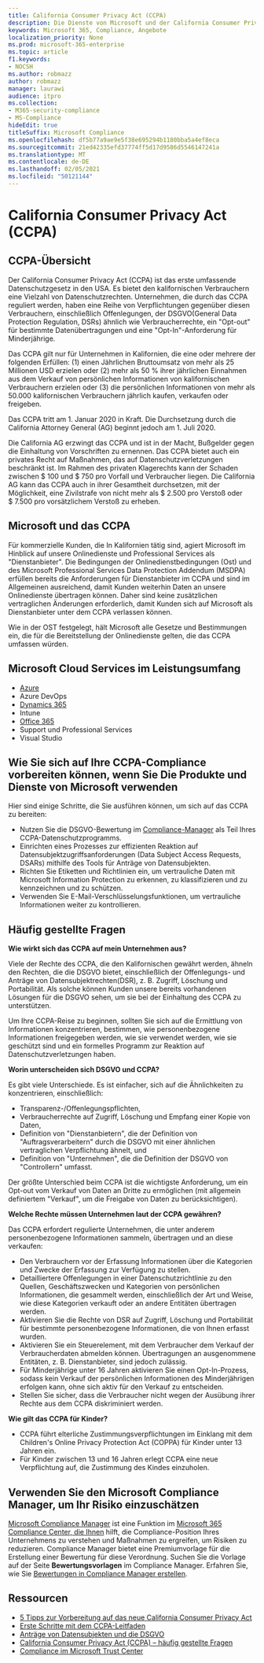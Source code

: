 ```yaml
---
title: California Consumer Privacy Act (CCPA)
description: Die Dienste von Microsoft und der California Consumer Privacy Act (CCPA).
keywords: Microsoft 365, Compliance, Angebote
localization_priority: None
ms.prod: microsoft-365-enterprise
ms.topic: article
f1.keywords:
- NOCSH
ms.author: robmazz
author: robmazz
manager: laurawi
audience: itpro
ms.collection:
- M365-security-compliance
- MS-Compliance
hideEdit: true
titleSuffix: Microsoft Compliance
ms.openlocfilehash: df5b77a9ae9e5f38e695294b1180bba5a4ef8eca
ms.sourcegitcommit: 21ed42335efd37774ff5d17d9586d5546147241a
ms.translationtype: MT
ms.contentlocale: de-DE
ms.lasthandoff: 02/05/2021
ms.locfileid: "50121144"
---
```

# <a name="california-consumer-privacy-act-ccpa"></a>California Consumer Privacy Act (CCPA)

## <a name="ccpa-overview"></a>CCPA-Übersicht

Der California Consumer Privacy Act (CCPA) ist das erste umfassende Datenschutzgesetz in den USA. Es bietet den kalifornischen Verbrauchern eine Vielzahl von Datenschutzrechten.  Unternehmen, die durch das CCPA reguliert werden, haben eine Reihe von Verpflichtungen gegenüber diesen Verbrauchern, einschließlich Offenlegungen, der DSGVO(General Data Protection Regulation, DSRs) ähnlich wie Verbraucherrechte, ein "Opt-out" für bestimmte Datenübertragungen und eine "Opt-In"-Anforderung für Minderjährige.

Das CCPA gilt nur für Unternehmen in Kalifornien, die eine oder mehrere der folgenden Erfüllen: (1) einen Jährlichen Bruttoumsatz von mehr als 25 Millionen USD erzielen oder (2) mehr als 50 % ihrer jährlichen Einnahmen aus dem Verkauf von persönlichen Informationen von kalifornischen Verbrauchern erzielen oder (3) die persönlichen Informationen von mehr als 50.000 kalifornischen Verbrauchern jährlich kaufen, verkaufen oder freigeben.

Das CCPA tritt am 1. Januar 2020 in Kraft. Die Durchsetzung durch die California Attorney General (AG) beginnt jedoch am 1. Juli 2020.

Die California AG erzwingt das CCPA und ist in der Macht, Bußgelder gegen die Einhaltung von Vorschriften zu ernennen. Das CCPA bietet auch ein privates Recht auf Maßnahmen, das auf Datenschutzverletzungen beschränkt ist. Im Rahmen des privaten Klagerechts kann der Schaden zwischen $ 100 und $ 750 pro Vorfall und Verbraucher liegen. Die California AG kann das CCPA auch in ihrer Gesamtheit durchsetzen, mit der Möglichkeit, eine Zivilstrafe von nicht mehr als $ 2.500 pro Verstoß oder $ 7.500 pro vorsätzlichem Verstoß zu erheben.

## <a name="microsoft-and-the-ccpa"></a>Microsoft und das CCPA

Für kommerzielle Kunden, die In Kalifornien tätig sind, agiert Microsoft im Hinblick auf unsere Onlinedienste und Professional Services als "Dienstanbieter".  Die Bedingungen der Onlinedienstbedingungen (Ost) und des Microsoft Professional Services Data Protection Addendum (MSDPA) erfüllen bereits die Anforderungen für Dienstanbieter im CCPA und sind im Allgemeinen ausreichend, damit Kunden weiterhin Daten an unsere Onlinedienste übertragen können. Daher sind keine zusätzlichen vertraglichen Änderungen erforderlich, damit Kunden sich auf Microsoft als Dienstanbieter unter dem CCPA verlassen können.

Wie in der OST festgelegt, hält Microsoft alle Gesetze und Bestimmungen ein, die für die Bereitstellung der Onlinedienste gelten, die das CCPA umfassen würden.  

## <a name="microsoft-in-scope-cloud-services"></a>Microsoft Cloud Services im Leistungsumfang

- [Azure](https://aka.ms/AzureCompliance)
- Azure DevOps
- [Dynamics 365](https://aka.ms/d365-compliance-list)
- Intune
- [Office 365](https://aka.ms/o365-compliance-framework)
- Support und Professional Services
- Visual Studio

## <a name="how-you-can-prepare-for-your-ccpa-compliance-when-using-microsoft-products-and-services"></a>Wie Sie sich auf Ihre CCPA-Compliance vorbereiten können, wenn Sie Die Produkte und Dienste von Microsoft verwenden

Hier sind einige Schritte, die Sie ausführen können, um sich auf das CCPA zu bereiten:

- Nutzen Sie die DSGVO-Bewertung im [Compliance-Manager](/microsoft-365/compliance/compliance-manager) als Teil Ihres CCPA-Datenschutzprogramms.
- Einrichten eines Prozesses zur effizienten Reaktion auf Datensubjektzugriffsanforderungen (Data Subject Access Requests, DSARs) mithilfe des Tools für Anträge von Datensubjekten.
- Richten Sie Etiketten und Richtlinien ein, um vertrauliche Daten mit Microsoft Information Protection zu erkennen, zu klassifizieren und zu kennzeichnen und zu schützen.
- Verwenden Sie E-Mail-Verschlüsselungsfunktionen, um vertrauliche Informationen weiter zu kontrollieren.

## <a name="frequently-asked-questions"></a>Häufig gestellte Fragen

**Wie wirkt sich das CCPA auf mein Unternehmen aus?**

Viele der Rechte des CCPA, die den Kalifornischen gewährt werden, ähneln den Rechten, die die DSGVO bietet, einschließlich der Offenlegungs- und Anträge von Datensubjektrechten(DSR), z. B. Zugriff, Löschung und Portabilität. Als solche können Kunden unsere bereits vorhandenen Lösungen für die DSGVO sehen, um sie bei der Einhaltung des CCPA zu unterstützen.

Um Ihre CCPA-Reise zu beginnen, sollten Sie sich auf die Ermittlung von Informationen konzentrieren, bestimmen, wie personenbezogene Informationen freigegeben werden, wie sie verwendet werden, wie sie geschützt sind und ein formelles Programm zur Reaktion auf Datenschutzverletzungen haben.

**Worin unterscheiden sich DSGVO und CCPA?**

Es gibt viele Unterschiede. Es ist einfacher, sich auf die Ähnlichkeiten zu konzentrieren, einschließlich:

- Transparenz-/Offenlegungspflichten,
- Verbraucherrechte auf Zugriff, Löschung und Empfang einer Kopie von Daten,
- Definition von "Dienstanbietern", die der Definition von "Auftragsverarbeitern" durch die DSGVO mit einer ähnlichen vertraglichen Verpflichtung ähnelt, und
- Definition von "Unternehmen", die die Definition der DSGVO von "Controllern" umfasst.

Der größte Unterschied beim CCPA ist die wichtigste Anforderung, um ein Opt-out vom Verkauf von Daten an Dritte zu ermöglichen (mit allgemein definiertem "Verkauf", um die Freigabe von Daten zu berücksichtigen).

**Welche Rechte müssen Unternehmen laut der CCPA gewähren?**

Das CCPA erfordert regulierte Unternehmen, die unter anderem personenbezogene Informationen sammeln, übertragen und an diese verkaufen:

- Den Verbrauchern vor der Erfassung Informationen über die Kategorien und Zwecke der Erfassung zur Verfügung zu stellen.
- Detailliertere Offenlegungen in einer Datenschutzrichtlinie zu den Quellen, Geschäftszwecken und Kategorien von persönlichen Informationen, die gesammelt werden, einschließlich der Art und Weise, wie diese Kategorien verkauft oder an andere Entitäten übertragen werden.
- Aktivieren Sie die Rechte von DSR auf Zugriff, Löschung und Portabilität für bestimmte personenbezogene Informationen, die von Ihnen erfasst wurden.
- Aktivieren Sie ein Steuerelement, mit dem Verbraucher dem Verkauf der Verbraucherdaten abmelden können. Übertragungen an ausgenommene Entitäten, z. B. Dienstanbieter, sind jedoch zulässig.
- Für Minderjährige unter 16 Jahren aktivieren Sie einen Opt-In-Prozess, sodass kein Verkauf der persönlichen Informationen des Minderjährigen erfolgen kann, ohne sich aktiv für den Verkauf zu entscheiden.
- Stellen Sie sicher, dass die Verbraucher nicht wegen der Ausübung ihrer Rechte aus dem CCPA diskriminiert werden.

**Wie gilt das CCPA für Kinder?**

- CCPA führt elterliche Zustimmungsverpflichtungen im Einklang mit dem Children's Online Privacy Protection Act (COPPA) für Kinder unter 13 Jahren ein.
- Für Kinder zwischen 13 und 16 Jahren erlegt CCPA eine neue Verpflichtung auf, die Zustimmung des Kindes einzuholen.

## <a name="use-microsoft-compliance-manager-to-assess-your-risk"></a>Verwenden Sie den Microsoft Compliance Manager, um Ihr Risiko einzuschätzen

[Microsoft Compliance Manager](/microsoft-365/compliance/compliance-manager) ist eine Funktion im [Microsoft 365 Compliance Center, die Ihnen](/microsoft-365/compliance/microsoft-365-compliance-center) hilft, die Compliance-Position Ihres Unternehmens zu verstehen und Maßnahmen zu ergreifen, um Risiken zu reduzieren. Compliance Manager bietet eine Premiumvorlage für die Erstellung einer Bewertung für diese Verordnung. Suchen Sie die Vorlage auf der Seite **Bewertungsvorlagen** im Compliance Manager. Erfahren Sie, wie Sie [Bewertungen in Compliance Manager erstellen](/microsoft-365/compliance/compliance-manager-assessments).

## <a name="resources"></a>Ressourcen

- [5 Tipps zur Vorbereitung auf das neue California Consumer Privacy Act](https://aka.ms/M365ComplianceBlog_RSA)
- [Erste Schritte mit dem CCPA-Leitfaden](https://info.microsoft.com/ww-landing-Five-tips-to-help-you-prepare-for-the-California-Consumer-Privacy-Act.html)
- [Anträge von Datensubjekten und die DSGVO](gdpr-data-subject-requests.md)
- [California Consumer Privacy Act (CCPA) – häufig gestellte Fragen](ccpa-faq.md)
- [Compliance im Microsoft Trust Center](https://www.microsoft.com/trust-center/compliance/compliance-overview)

